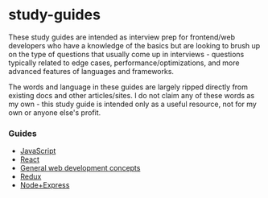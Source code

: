 # study-guides

These study guides are intended as interview prep for frontend/web developers who have a knowledge of the basics but are looking to brush up on the type of questions that usually come up in interviews - questions typically related to edge cases, performance/optimizations, and more advanced features of languages and frameworks.

The words and language in these guides are largely ripped directly from existing docs and other articles/sites. I do not claim any of these words as my own - this study guide is intended only as a useful resource, not for my own or anyone else's profit.

### Guides

- [JavaScript](guides/JS%20Interview%20prep.md)
- [React](guides/React%20interview%20prep.md)
- [General web development concepts](guides/General%20web%20dev%20interview%prep.md)
- [Redux](guides/Redux%20interview%20prep.md)
- [Node+Express](guides/Node%20and%20Express%20interview%20prep.md)

